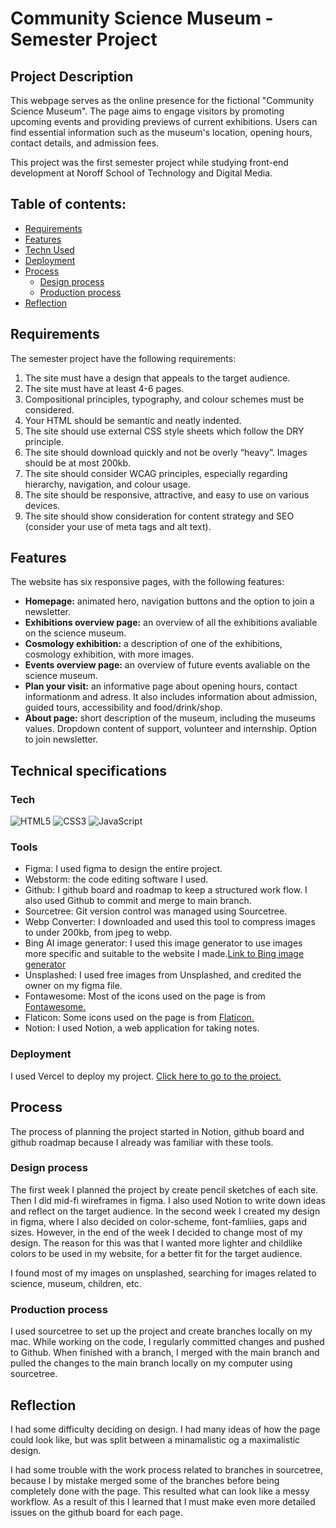 # Community Science Museum - Semester Project


## Project Description
This webpage serves as the online presence for the fictional "Community Science Museum". The page aims to engage visitors by promoting upcoming events and providing previews of current exhibitions. Users can find essential information such as the museum's location, opening hours, contact details, and admission fees.

This project was the first semester project while studying front-end development at Noroff School of Technology and Digital Media.

## Table of contents:
- [Requirements](#requirements)
- [Features](#features)
- [Techn Used](#technical-specifications)
- [Deployment](#deployment)
- [Process](#process)
  - [Design process](#design-process)
  - [Production process](#production-process)
- [Reflection](#reflection)

## Requirements
The semester project have the following requirements:

1. The site must have a design that appeals to the target audience.
2. The site must have at least 4-6 pages.
3. Compositional principles, typography, and colour schemes must be considered.
4. Your HTML should be semantic and neatly indented.
5. The site should use external CSS style sheets which follow the DRY principle.
6. The site should download quickly and not be overly “heavy”. Images should be at most
200kb.
7. The site should consider WCAG principles, especially regarding hierarchy, navigation,
and colour usage.
8. The site should be responsive, attractive, and easy to use on various devices.
9. The site should show consideration for content strategy and SEO (consider your use of
meta tags and alt text).

## Features
The website has six responsive pages, with the following features:
- <strong>Homepage:</strong> animated hero, navigation buttons and the option to join a newsletter.
- <strong>Exhibitions overview page:</strong> an overview of all the exhibitions avaliable on the science museum.
- <strong>Cosmology exhibition:</strong> a description of one of the exhibitions, cosmology exhibition, with more images.
- <strong>Events overview page:</strong> an overview of future events avaliable on the science museum.
- <strong>Plan your visit:</strong> an informative page about opening hours, contact informationm and adress. It also includes information about admission, guided tours, accessibility and food/drink/shop.
- <strong>About page:</strong> short description of the museum, including the museums values. Dropdown content of support, volunteer and internship. Option to join newsletter.

## Technical specifications

### Tech
![HTML5](https://img.shields.io/badge/html5-%23E34F26.svg?style=for-the-badge&logo=html5&logoColor=white) ![CSS3](https://img.shields.io/badge/css3-%231572B6.svg?style=for-the-badge&logo=css3&logoColor=white) ![JavaScript](https://img.shields.io/badge/javascript-%23323330.svg?style=for-the-badge&logo=javascript&logoColor=%23F7DF1E) 

### Tools
- Figma: I used figma to design the entire project. 
- Webstorm: the code editing software I used.
- Github: I github board and roadmap to keep a structured work flow. I also used Github to commit and merge to main branch.
- Sourcetree: Git version control was managed using Sourcetree.
- Webp Converter: I downloaded and used this tool to compress images to under 200kb, from jpeg to webp.
- Bing AI image generator: I used this image generator to use images more specific and suitable to the website I made.[Link to Bing image generator](https://www.bing.com/images/create?FORM=GDPGLP)
- Unsplashed: I used free images from Unsplashed, and credited the owner on my figma file.
- Fontawesome: Most of the icons used on the page is from [Fontawesome.](https://fontawesome.com/icons)
- Flaticon: Some icons used on the page is from [Flaticon.](https://www.flaticon.com/)
- Notion: I used Notion, a web application for taking notes.

### Deployment 
I used Vercel to deploy my project. [Click here to go to the project.](https://semester-project-2023.vercel.app/)
  
## Process
The process of planning the project started in Notion, github board and github roadmap because I already was familiar with these tools.

### Design process
The first week I planned the project by create pencil sketches of each site. Then I did mid-fi wireframes in figma. I also used Notion to write down ideas and reflect on the target audience. In the second week I created my design in figma, where I also decided on color-scheme, font-famliies, gaps and sizes. However, in the end of the week I decided to change most of my design. The reason for this was that I wanted more lighter and childlike colors to be used in my website, for a better fit for the target audience.

I found most of my images on unsplashed, searching for images related to science, museum, children, etc.

### Production process
I used sourcetree to set up the project and create branches locally on my mac. While working on the code, I regularly committed changes and pushed to Github. When finished with a branch, I merged with the main branch and pulled the changes to the main branch locally on my computer using sourcetree. 

## Reflection
I had some difficulty deciding on design. I had many ideas of how the page could look like, but was split between a minamalistic og a maximalistic design.

I had some trouble with the work process related to branches in sourcetree, because I by mistake merged some of the branches before being completely done with the page. This resulted what can look like a messy workflow. As a result of this I learned that I must make even more detailed issues on the github board for each page. 



